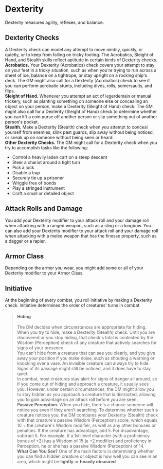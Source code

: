 # Dexterity 
Dexterity measures agility, reflexes, and balance. 

## Dexterity Checks 
A Dexterity check can model any attempt to move nimbly, quickly, or quietly, or to keep from falling on tricky footing. The Acrobatics, Sleight of Hand, and Stealth skills reflect aptitude in certain kinds of Dexterity checks.    
**Acrobatics.** Your Dexterity (Acrobatics) check covers your attempt to stay on your feet in a tricky situation, such as when you're trying to run across a sheet of ice, balance on a tightrope, or stay upright on a rocking ship's deck. The GM might also call for a Dexterity (Acrobatics) check to see if you can perform acrobatic stunts, including dives, rolls, somersaults, and flips.    
**Sleight of Hand.** Whenever you attempt an act of legerdemain or manual trickery, such as planting something on someone else or concealing an object on your person, make a Dexterity (Sleight of Hand) check. The GM might also call for a Dexterity (Sleight of Hand) check to determine whether you can lift a coin purse off another person or slip something out of another person's pocket.    
**Stealth.** Make a Dexterity (Stealth) check when you attempt to conceal yourself from enemies, slink past guards, slip away without being noticed, or sneak up on someone without being seen or heard.    
**Other Dexterity Checks.** The GM might call for a Dexterity check when you try to accomplish tasks like the following:
* Control a heavily laden cart on a steep descent 
* Steer a chariot around a tight turn
* Pick a lock 
* Disable a trap
* Securely tie up a prisoner 
* Wriggle free of bonds 
* Play a stringed instrument 
* Craft a small or detailed object 

## Attack Rolls and Damage 
You add your Dexterity modifier to your attack roll and your damage roll when attacking with a ranged weapon, such as a sling or a longbow. You can also add your Dexterity modifier to your attack roll and your damage roll when attacking with a melee weapon that has the finesse property, such as a dagger or a rapier. 

## Armor Class 
Depending on the armor you wear, you might add some or all of your Dexterity modifier to your Armor Class. 

## Initiative 
At the beginning of every combat, you roll initiative by making a Dexterity check. Initiative determines the order of creatures' turns in combat. 

>#### Hiding 
>The DM decides when circumstances are appropriate for hiding. When you try to hide, make a Dexterity (Stealth) check. Until you are discovered or you stop hiding, that check's total is contested by the Wisdom (Perception) check of any creature that actively searches for signs of your presence.   
>You can't hide from a creature that can see you clearly, and you give away your position if you make noise, such as shouting a warning or knocking over a vase. 
>An invisible creature can always try to hide. Signs of its passage might still be noticed, and it does have to stay quiet.   
>In combat, most creatures stay alert for signs of danger all around, so if you come out of hiding and approach a creature, it usually sees you. However, under certain circumstances, the DM might allow you to stay hidden as you approach a creature that is distracted, allowing you to gain advantage on an attack roll before you are seen.   
>**Passive Perception.** When you hide, there's a chance someone will notice you even if they aren't searching. To determine whether such a creature notices you, the DM compares your Dexterity (Stealth) check with that creature's passive Wisdom (Perception) score, which equals 10 + the creature's Wisdom modifier, as well as any other bonuses or penalties. If the creature has advantage, add 5. For disadvantage, subtract 5. For example, if a 1st-level character (with a proficiency bonus of +2) has a Wisdom of 15 (a +2 modifier) and proficiency in Perception, he or she has a passive Wisdom (Perception) of 14.    
>**What Can You See?** One of the main factors in determining whether you can find a hidden creature or object is how well you can see in an area, which might be **lightly** or **heavily obscured**